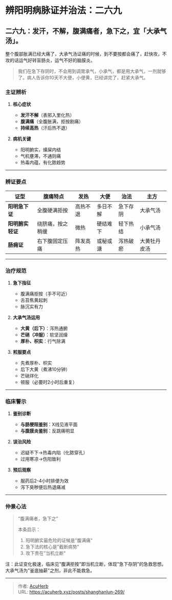 # 辨阳明病脉证并治法：二六九


## 二六九：发汗，不解，腹满痛者，急下之，宜「大承气汤」。

<!--more-->

整个腹部胀满已经大痛了，大承气汤证痛的时候，到不要按都会痛了，赶快攻，不攻的话运气好转盲肠炎，运气不好的脑膜炎。

> 我们在急下存阴时，不会用到调胃承气，小承气，都是用大承气，一剂就够了。病人告诉你10天不大便，小便黄，已经讲完了，赶紧大承气。

### **主证辨析**  
1. **核心症状**  
   - **发汗不解**（表邪入里化热）  
   - **腹满痛**（全腹胀满，拒按剧痛）  
   - **持续高热**（汗后热不退）  

2. **病机关键**  
   - 阳明腑实，燥屎内结  
   - 气机壅滞，不通则痛  
   - 热毒内蕴，有化脓趋势  

---

### **辨证要点**  
| **证型**         | **腹痛特点**       | **发热** | **大便** | **治法**       | **主方**     |  
|-------------------|--------------------|----------|----------|----------------|--------------|  
| **阳明急下证**   | 全腹硬满拒按      | 高热不退 | 多日不解 | 急下存阴       | 大承气汤     |  
| **阳明腑实轻证** | 绕脐痛，按之稍缓  | 微热     | 硬结难下 | 轻下热结       | 小承气汤     |  
| **肠痈证**       | 右下腹固定压痛    | 阵发高热 | 或秘或溏 | 泻热破瘀       | 大黄牡丹皮汤 |  

---

### **治疗规范**  
1. **急下指征**  
   - 腹满痛拒按（手不可近）  
   - 舌苔焦黄起刺  
   - 脉沉实有力  

2. **大承气汤运用**  
   - **大黄（后下）**：泻热通腑  
   - **芒硝（冲服）**：软坚润燥  
   - **厚朴、枳实**：行气除满  

3. **煎服要点**  
   - 先煮厚朴、枳实  
   - 后下大黄（煮沸10分钟）  
   - 芒硝烊化  
   - 顿服（必要时2小时后重复）  

---

### **临床警示**  
1. **鉴别诊断**  
   - **与肠梗阻鉴别**：X线见液平面  
   - **与腹膜炎鉴别**：反跳痛明显  

2. **误治风险**  
   - 迟疑不下→热毒内陷（化脓穿孔）  
   - 过用寒凉→伤阳致利  

3. **预后观察**  
   - 服药后2-4小时排便为效  
   - 泻下臭秽便后热退痛减  

---

### **仲景心法**  
> "腹满痛者，急下之"  
>   
> 本条启示：  
> 1. 阳明腑实最危险的证候是"腹满痛"  
> 2. 急下法的核心是"截断病势"  
> 3. 攻下贵在"当机立断"  

注：此证变化极速，临床见"腹满拒按"即当机立断，体现"急下存阴"的急救思想。大承气汤为"釜底抽薪"之剂，非此不能救急。

---

> 作者: [AcuHerb](https://acuherb.xyz)  
> URL: https://acuherb.xyz/posts/shanghanlun-269/  

